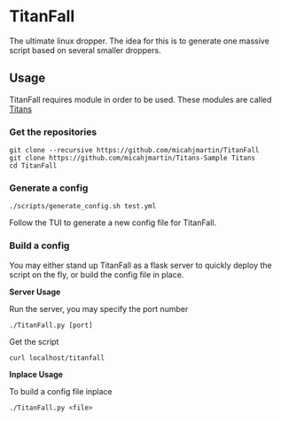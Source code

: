 # TitanFall
The ultimate linux dropper. The idea for this is to generate one massive script
based on several smaller droppers.

## Usage
TitanFall requires module in order to be used. These modules are called [Titans](https://github.com/micahjmartin/Titans-Sample)

### Get the repositories
```
git clone --recursive https://github.com/micahjmartin/TitanFall
git clone https://github.com/micahjmartin/Titans-Sample Titans
cd TitanFall
```

### Generate a config
`./scripts/generate_config.sh test.yml`

Follow the TUI to generate a new config file for TitanFall.

### Build a config
You may either stand up TitanFall as a flask server to quickly deploy the script on the fly, or build the config file in place.

**Server Usage**

Run the server, you may specify the port number
```
./TitanFall.py [port]
```
Get the script
```
curl localhost/titanfall
```

**Inplace Usage**

To build a config file inplace
```
./TitanFall.py <file>
```

